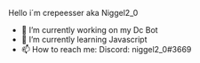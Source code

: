 Hello i´m crepeesser aka Niggel2_0

- 🔭 I’m currently working on my Dc Bot
- 🌱 I’m currently learning Javascript
- 📫 How to reach me: Discord: niggel2_0#3669
